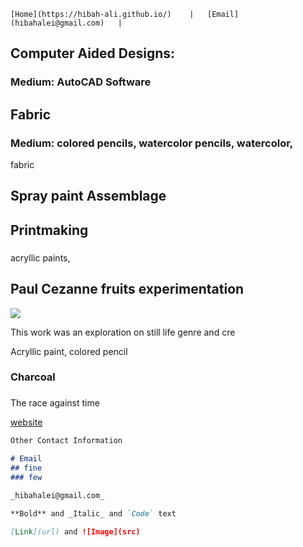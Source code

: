 ```
[Home](https://hibah-ali.github.io/)    |   [Email](hibahalei@gmail.com)   |
```

## Computer Aided Designs:


### Medium: AutoCAD Software

## Fabric

### Medium: colored pencils, watercolor pencils, watercolor, 
fabric

## Spray paint Assemblage


## Printmaking

###
acryllic paints, 


## Paul Cezanne fruits experimentation
![](IMG_1959.heic)

This work was an exploration on still life genre and cre



Acryllic paint, colored pencil


### Charcoal


###
The race against time


[website](https://hibah-ali.github.io/)

```markdown
Other Contact Information

# Email
## fine
### few

_hibahalei@gmail.com_

**Bold** and _Italic_ and `Code` text

[Link](url) and ![Image](src)
```
